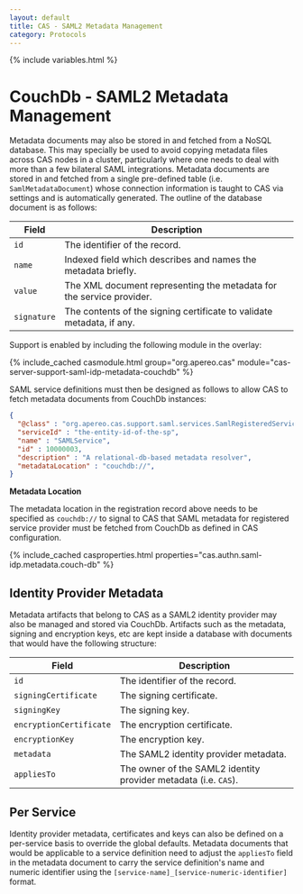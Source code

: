 ```yaml
---
layout: default
title: CAS - SAML2 Metadata Management
category: Protocols
---
```


{% include variables.html %}

# CouchDb - SAML2 Metadata Management

Metadata documents may also be stored in and fetched from a NoSQL database. This may specially be used to avoid
copying metadata files across CAS nodes in a cluster, particularly where one needs to deal with more than a
few bilateral SAML integrations. Metadata documents are stored in and fetched from a single pre-defined
table  (i.e. `SamlMetadataDocument`) whose connection information is taught to CAS via settings and
is automatically generated.  The outline of the database document is as follows:

| Field                     | Description
|--------------|---------------------------------------------------
| `id`                          | The identifier of the record.
| `name`             | Indexed field which describes and names the metadata briefly.
| `value`              | The XML document representing the metadata for the service provider.
| `signature`              | The contents of the signing certificate to validate metadata, if any.

Support is enabled by including the following module in the overlay:

{% include_cached casmodule.html group="org.apereo.cas" module="cas-server-support-saml-idp-metadata-couchdb" %}

SAML service definitions must then be designed as follows to allow CAS to fetch metadata documents from CouchDb instances:

```json
{
  "@class" : "org.apereo.cas.support.saml.services.SamlRegisteredService",
  "serviceId" : "the-entity-id-of-the-sp",
  "name" : "SAMLService",
  "id" : 10000003,
  "description" : "A relational-db-based metadata resolver",
  "metadataLocation" : "couchdb://",
}
```

<div class="alert alert-info"><strong>Metadata Location</strong><p>
The metadata location in the registration record above needs to be specified as <code>couchdb://</code> 
to signal to CAS that SAML metadata for registered service provider must be fetched from CouchDb as defined in CAS configuration.
</p></div>

{% include_cached casproperties.html properties="cas.authn.saml-idp.metadata.couch-db" %}

## Identity Provider Metadata

Metadata artifacts that belong to CAS as a SAML2 identity provider may also be managed
and stored via CouchDb. Artifacts such as the metadata, signing and encryption keys, etc are kept
inside a database with documents that would have the following structure:

| Field                     | Description
|---------------------------|---------------------------------------------------
| `id`                      | The identifier of the record.
| `signingCertificate`      | The signing certificate.
| `signingKey`              | The signing key.
| `encryptionCertificate`   | The encryption certificate.
| `encryptionKey`           | The encryption key.
| `metadata`                | The SAML2 identity provider metadata.
| `appliesTo`               | The owner of the SAML2 identity provider metadata (i.e. `CAS`).

## Per Service

Identity provider metadata, certificates and keys can also be defined on a per-service basis to override the global defaults.
Metadata documents that would be applicable to a service definition need to adjust the `appliesTo` field in the metadata
document to carry the service definition's name and numeric identifier using the `[service-name]_[service-numeric-identifier]` format.


